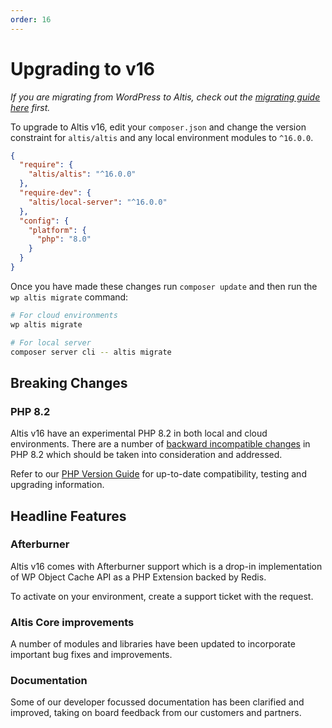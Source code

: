 ```yaml
---
order: 16
---
```


# Upgrading to v16

_If you are migrating from WordPress to Altis, check out
the [migrating guide here](../migrating-from-wordpress.md) first._

To upgrade to Altis v16, edit your `composer.json` and change the version
constraint for `altis/altis` and any local
environment modules to `^16.0.0`.

```json
{
  "require": {
	"altis/altis": "^16.0.0"
  },
  "require-dev": {
	"altis/local-server": "^16.0.0"
  },
  "config": {
	"platform": {
	  "php": "8.0"
	}
  }
}
```

Once you have made these changes run `composer update` and then run
the `wp altis migrate` command:

```sh
# For cloud environments
wp altis migrate

# For local server
composer server cli -- altis migrate
```

## Breaking Changes

### PHP 8.2 ###

Altis v16 have an experimental PHP 8.2 in both local and cloud environments. There are a number of [backward incompatible changes](https://www.php.net/manual/en/migration82.incompatible.php) in PHP 8.2 which should be taken into consideration and addressed.

Refer to our [PHP Version Guide](docs://guides/updating-php/) for up-to-date compatibility, testing and upgrading information.

## Headline Features

### Afterburner

Altis v16 comes with Afterburner support which is a drop-in implementation of WP Object Cache API as a PHP Extension backed by Redis.

To activate on your environment, create a support ticket with the request.

### Altis Core improvements 

A number of modules and libraries have been updated to incorporate important bug fixes and improvements.

### Documentation 

Some of our developer focussed documentation has been clarified and improved, taking on board feedback from our customers and partners. 
